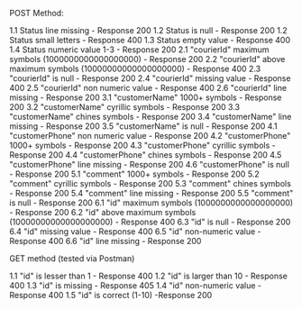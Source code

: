 POST Method:

1.1 Status line missing - Response 200 
1.2 Status is null - Response 200 
1.2 Status small letters - Response 400 
1.3 Status empty value - Response 400 
1.4 Status numeric value 1-3 - Response 200
2.1 "courierId" maximum symbols (1000000000000000000) - Response 200
2.2 "courierId" above maximum symbols (10000000000000000000) - Response 400
2.3 "courierId" is null - Response 200
2.4 "courierId" missing value - Response 400
2.5 "courierId" non numeric value - Response 400
2.6 "courierId" line missing - Response 200
3.1 "customerName" 1000+ symbols - Response 200
3.2 "customerName" cyrillic symbols - Response 200 
3.3 "customerName" chines symbols - Response 200
3.4 "customerName" line missing - Response 200
3.5 "customerName" is null - Response 200
4.1 "customerPhone" non numeric value - Response 200
4.2 "customerPhone" 1000+ symbols - Response 200
4.3 "customerPhone" cyrillic symbols - Response 200
4.4 "customerPhone" chines symbols - Response 200
4.5 "customerPhone" line missing - Response 200
4.6 "customerPhone" is null - Response 200
5.1 "comment" 1000+ symbols - Response 200
5.2 "comment" cyrillic symbols - Response 200
5.3 "comment" chines symbols - Response 200
5.4 "comment" line missing - Response 200
5.5 "comment" is null - Response 200
6.1 "id" maximum symbols (1000000000000000000) - Response 200
6.2 "id" above maximum symbols (10000000000000000000) - Response 400
6.3 "id" is null - Response 200
6.4 "id" missing value - Response 400
6.5 "id" non-numeric value - Response 400
6.6 "id" line missing - Response 200

GET method (tested via Postman)

1.1 "id" is lesser than 1 - Response 400
1.2 "id" is larger than 10 - Response 400 
1.3 "id" is missing - Response 405
1.4 "id" non-numeric value - Response 400
1.5 "id" is correct (1-10) -Response 200













